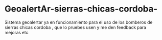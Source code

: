 # GeoalertAr-sierras-chicas-cordoba-
Sistema geoalertar ya en funcionamiento para el uso de los bomberos de sierras chicas cordoba , que lo pruebes usen y me den feedback para mejoras etc 
